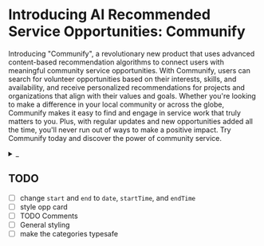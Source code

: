 # Introducing AI Recommended Service Opportunities: **Communify**

Introducing "Communify", a revolutionary new product that uses advanced content-based recommendation algorithms to connect users with meaningful community service opportunities. With Communify, users can search for volunteer opportunities based on their interests, skills, and availability, and receive personalized recommendations for projects and organizations that align with their values and goals. Whether you're looking to make a difference in your local community or across the globe, Communify makes it easy to find and engage in service work that truly matters to you. Plus, with regular updates and new opportunities added all the time, you'll never run out of ways to make a positive impact. Try Communify today and discover the power of community service.

<details>
<summary>_</summary>
The above was generated by ChatGPT and edited by @AlexanderHOtt.
</details>

## TODO

- [ ] change `start` and `end` to `date`, `startTime`, and `endTime`
- [ ] style opp card
- [ ] TODO Comments
- [ ] General styling
- [ ] make the categories typesafe
